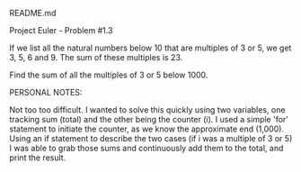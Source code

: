 README.md

Project Euler - Problem #1.3

If we list all the natural numbers below 10 that are multiples of 3 or 5, we get 3, 5, 6 and 9. The sum of these multiples is 23.

Find the sum of all the multiples of 3 or 5 below 1000.

PERSONAL NOTES:

Not too too difficult. I wanted to solve this quickly using two variables, one tracking sum (total) and the other being the counter (i). I used a simple 'for' statement to initiate the counter, as we know the approximate end (1,000). Using an if statement to describe the two cases (if i was a multiple of 3 or 5) I was able to grab those sums and continuously add them to the total, and print the result.